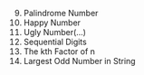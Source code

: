 9. Palindrome Number
202. Happy Number
263. Ugly Number(...)
1291. Sequential Digits
1492. The kth Factor of n
1903. Largest Odd Number in String